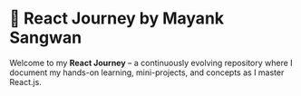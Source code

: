 # 🚀 React Journey by Mayank Sangwan

Welcome to my **React Journey** – a continuously evolving repository where I document my hands-on learning, mini-projects, and concepts as I master React.js.
